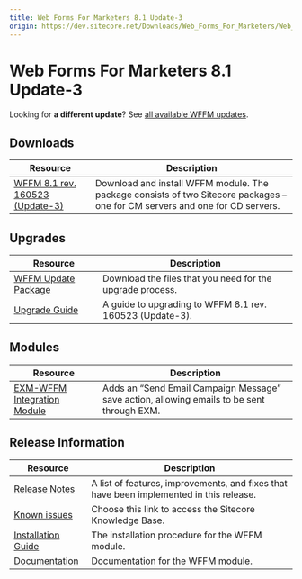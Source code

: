 ```yaml
---
title: Web Forms For Marketers 8.1 Update-3
origin: https://dev.sitecore.net/Downloads/Web_Forms_For_Marketers/Web_Forms_For_Marketers_81/Web_Forms_For_Marketers_81_Update3.aspx
---
```


# Web Forms For Marketers 8.1 Update-3

  <Alert variant='warning' mb={4}>
    <AlertIcon />
    

Looking for **a different update**? See [all available WFFM updates](/downloads/Web_Forms_For_Marketers).


  </Alert>
  

## Downloads

 | Resource | Description |
 | --- | --- |
 | [WFFM 8.1 rev. 160523 (Update-3)](https://sitecoredev.azureedge.net/~/media/A95E0F9193C84F0C8E1E58B088894CCE.ashx?date=20160602T123402) | Download and install WFFM module. The package consists of two Sitecore packages – one for CM servers and one for CD servers. |

## Upgrades

 | Resource | Description |
 | --- | --- |
 | [WFFM Update Package](https://sitecoredev.azureedge.net/~/media/0A69382BA1254A5F881527C790FA2024.ashx?date=20160602T124033) | Download the files that you need for the upgrade process. |
 | [Upgrade Guide](https://sitecoredev.azureedge.net/~/media/25ED623E1B2E4AF5B81761621C878BCB.ashx?date=20170822T121415) | A guide to upgrading to WFFM 8.1 rev. 160523 (Update-3). |

## Modules

 | Resource | Description |
 | --- | --- |
 | [EXM-WFFM Integration Module](https://sitecoredev.azureedge.net/~/media/0640584B33B740EBB0EB12DFB29B7C7D.ashx?date=20171005T144859) | Adds an “Send Email Campaign Message” save action, allowing emails to be sent through EXM. |

## Release Information

 | Resource | Description |
 | --- | --- |
 | [Release Notes](https://dev.sitecore.net:443/downloads/Web%20Forms%20For%20Marketers/Web%20Forms%20For%20Marketers%2081/Web%20Forms%20For%20Marketers%2081%20Update3/Release%20Notes) | A list of features, improvements, and fixes that have been implemented in this release. |
 | [Known issues](https://kb.sitecore.net/articles/390090) | Choose this link to access the Sitecore Knowledge Base. |
 | [Installation Guide](https://sitecoredev.azureedge.net/~/media/F72D593832A54A48ABF099E3AAEE798F.ashx?date=20170824T092316) | The installation procedure for the WFFM module. |
 | [Documentation](https://doc.sitecore.com/developers/81/web-forms-for-marketers/en/index-en.html) | Documentation for the WFFM module. |